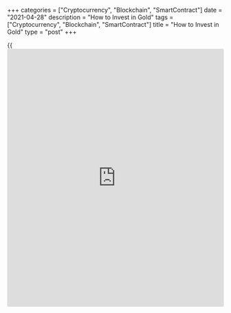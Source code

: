 +++
categories = ["Cryptocurrency", "Blockchain", "SmartContract"]
date = "2021-04-28"
description = "How to Invest in Gold"
tags = ["Cryptocurrency", "Blockchain", "SmartContract"]
title = "How to Invest in Gold"
type = "post"
+++

{{<iframe id="large-banner" src="https://www.bounty.group/#slide=13.0" width="100%" height="600" scrolling="no" style="border: 0px solid rgb(216, 221, 230); border-radius: 3px;">}}

2021-04-28

2021-04-28

Investing in Gold in 2021Oleg Tkachenko

In August 2020, gold updated its [historical](https://www.fintechee.com/services/historical-data-for-forex/) high, with investment yield
amounting to nearly 46%. The coronavirus pandemic that began in January
- February broke global economic relations: the quarantine decreased the
developed countries' consumption levels, and GDP forecasts became more
pessimistic.

Stock indexes reversed down: [investor](https://www.fintechee.com/tutorial-for-forex-trading/investor-mode/)s started transferring money to
protective assets, gold being one of them. How does investing in gold
protect your investment portfolio? Why do [investor](https://www.fintechee.com/tutorial-for-forex-trading/investor-mode/)s trust gold? How to
gain exposure to gold and invest in the yellow metal? Read on to find
out!

## Why is gold important?

Gold (AU) is traditionally viewed as a moderate-risk investment asset.
Unlike other assets, this precious metal will never devalue for a few
reasons:

  * It can serve as a money equivalent and a universal means of payment. 

  * Its reserves are limited, and the industrial demand never fades out.

  * The price of gold has been rising since the beginning of the '00s.

Some of the reasons for that are a switch to electronic exchange systems
and [investor](https://www.fintechee.com/tutorial-for-forex-trading/investor-mode/)s’ easier online access to the markets.

How do gold markets operate?

  1. There are market participants there: gold mining and refining companies, suppliers, central banks, commercial banks, depositories, stock exchanges, traders, and [investor](https://www.fintechee.com/tutorial-for-forex-trading/investor-mode/)s. Private persons, legal entities, investment and pension funds, etc., can act as traders and [investor](https://www.fintechee.com/tutorial-for-forex-trading/investor-mode/)s. 

  2. You can trade physical gold or open an uncollated gold account. In the first case, it's gold bars, coins, and gold jewelry that you're trading. In the second case, you don't take physical possession of gold; instead, you own derivatives or securities linked to the price of gold. You don't physically store gold. Gold is traded in exchange and OTC markets. Gold's exchange ticker is XAU.

For more details, you can read our article ["What affects gold prices?
Exploring the Gold Market."][1]

## How is the price of gold determined?

Global gold prices are calculated in two markets:

  1. The gold spot price is calculated in London. Twice a day on business days, the London Bullion Market Association (LBMA) establishes gold quotes (London Gold Fix). The quotes of the gold market's five biggest market makers — Bank of Nova Scotia–ScotiaMocatta, Barclays Bank Plc, Deutsche Bank AG, HSBC Bank USA, NA, and Societe Generale — serve as a basis of calculation. The Fixing system considers traders' orders and sets the [XAU/USD][2]'s average price as those orders are gradually executed.

  2. Gold futures' price is calculated at NY commodity exchange — COMEX (CME Group).

## Benefits of Investing in Gold

The advantage of gold investing is that traders are interested in this
highly liquid asset at any stage of the market's fluctuation. It cannot
devalue like stocks or currencies. Inversely, gold prices rise during
hyperinflation, developed economies' crises, bankruptcies, wars, or
pandemics. In the last century, there even existed the gold standard
used for money emission.

Advantages of trading gold assets in Forex:

  * Moderate volatility and high liquidity.

  * No risk of sharp depreciation.

  * Low entry threshold.

  * Long-term profitability exceeds a bank deposit's profitability.

Another advantage of investing in gold is relatively easy price
forecasting. Gold quotes don't depend on particular economies. It's
definite fundamental factors that drive them, such as interest rates,
inflation, GDP predictions, the USD rate, etc.

## Five ways to invest in gold

There exist several ways of investing money in gold. The difference
between them is based on a few criteria:

1\. The amount of investments:

  * Small sums can be invested in [mutual fund](https://www.fixpro.org/post/etf-vs-mutual-fund/)s' certificates, gold bank deposits, or gold bars. Investing in gold coins, whose price will be rising simultaneously with gold quotes and numismatic value, is becoming more and more popular. You can also open an account with a Forex broker.

  * Large capital can be invested in stock markets: [ETF](https://www.fixpro.org/post/etf-liquidity/)s, futures, gold miners' stock.

2\. Ways to invest in gold

  * Buying pure gold: bars, coins, jewelry. When investing money in gold coins, one can make additional profits from growth in their numismatic value. 

  * Making money from a difference in exchange rates: investing in securities, [mutual fund](https://www.fixpro.org/post/etf-vs-mutual-fund/)s, and CFDs.

Gold investment: pros and cons. How to invest in gold? Let's find it
out.

### 1\. Owning physical gold

Buying physical gold offers you direct exposure to gold. That means you
buy it for real, and then you can use it at your discretion: keep it at
home, in a bank's safe deposit box, or use a safe storage option.

Benefits of investing in gold bars and physical metal:

  * Psychological effect. Gold bullion seems to be a more reliable gold investment option compared to account figures.

  * Usability. Using things and personal ornaments made of gold is a part of everyday luxury. What's more, you can always trade your gold objects in or cover a part of their cost by pawning them at the price of scrap gold.

Cons:

  * Some banks can impose additional requirements on non-residents if they wish to buy pure gold. 

  * Storage. You can store your gold in a bank, but what if the bank goes bankrupt? You can take it back only if you've been storing it in a safe deposit box. Keeping your gold at home can be risky too. First, you need to be sure that no one will steal your bars. Second, the yellow metal requires permanent care and special storage conditions to avoid oxidation. 

  * Liquidity. You cannot sell physical gold in a few clicks without leaving your home, like securities. 

  * Mobility. Transportation of physical gold outside the country is regulated by law, and the owner isn't often the one who benefits from that.

  * Selling gold. Gold bullion can be easily sold back to the bank that sold it. Other buyers may demand an examination. Some countries impose VAT when gold is sold. Total expenses may go up to 20-25% of the metal's value. 

### 2\. Gold certificates

In the USA, a "gold certificate" was a security issued by the US
treasury until 1934. It used to prove the ownership of gold deposited
with a bank. Nowadays, a "gold certificate" means an agreement between a
lender and a borrower, under which the borrower (issuer) is obliged to
pay back the borrowed money. The amount will depend on the rate of gold.
A certificate owner does not own real gold or have the right to physical
delivery and isn't secured against the issuer's bankruptcy.

A gold certificate can be compared to a bank deposit. Investors put a
money equivalent into their bank gold accounts but do not buy the actual
gold. Instead, they get the right to have the money returned with
interest at a price valid upon the predetermined period's expiration.
Disadvantages of gold deposits:

  * High bank margin — around 8-10%;
  * Risk of losing your deposit: the Deposit Insurance Fund does not secure
  * gold deposits in case of bank bankruptcy in some countries.

### 3\. Buying gold [ETF](https://www.fixpro.org/post/etf-liquidity/)s and [mutual fund](https://www.fixpro.org/post/etf-vs-mutual-fund/)s

An [investor](https://www.fintechee.com/tutorial-for-forex-trading/investor-mode/) purchases shares of [ETF](https://www.fixpro.org/post/etf-liquidity/)s that make investments in the global
market's gold assets. SPDR Gold Trust is an example of such funds.
That's the world's largest investment fund whose assets are 100% backed
by its own gold.

An alternative to [ETF](https://www.fixpro.org/post/etf-liquidity/)s would be investing in [mutual fund](https://www.fixpro.org/post/etf-vs-mutual-fund/)s. Investors
have to [contact](https://www.playgroundfx.com/contact/) an asset management company and entrust their money to
that company. Then they receive a certificate that grants them the right
to have a deposit with interest income.

Pros:

Cons:

  * Entry threshold. To buy gold [ETF](https://www.fixpro.org/post/etf-liquidity/) stocks, one needs to have access to a stock exchange, hence exchange, brokers’ and management fees. An [investor](https://www.fintechee.com/tutorial-for-forex-trading/investor-mode/) must qualify as a "qualified [investor](https://www.fintechee.com/tutorial-for-forex-trading/investor-mode/)."

  * Liquidity. In most cases, investing in [mutual fund](https://www.fixpro.org/post/etf-vs-mutual-fund/)s does not allow one to withdraw money earlier without paying early withdrawal fees. Also, an [investor](https://www.fintechee.com/tutorial-for-forex-trading/investor-mode/) can lose both profits and capital if a [mutual fund](https://www.fixpro.org/post/etf-vs-mutual-fund/) has turned out loss-making by the certificate expiry date.

  * Bankruptcy risk

### 4\. Gold CFD trading

A CFD stands for "contract for difference." It's an agreement between
two parties to pay the difference between the quotes effective on the
agreement's commencement and termination dates. Technically, it looks
like the following: a trader from wherever in the world opens an account
with a broker, has himself/herself verified, tops up the account, and
opens trades to sell or buy assets. The broker earns a commission. CFDs
are tied to XAU quotes. Just like in the case of certificates, the
trader doesn't own real gold.

Pros:

  * Low entry threshold. For example, the [XAU/USD][2]'s contract [terms](https://www.fintechee.com/terms/) at LiteForex specify that the minimum trade volume is 0.01 lots, the margin size is 1%, and leverage is 1:100. One lot size is 100 units.

If the XAUUSD costs 1,730 USD, to buy the minimum volume of 0.01 lots,
you will need as little as 17.30 USD (1,730*100*0.01*0.01), which is
less than the minimum deposit of 50 USD.

  * Lowest fees. There aren't any stock exchange fees. There are only spreads, swaps, and a small fee per each lot traded in an ECN-account.

  * The opportunity of opening a short position. With a Forex broker, you can earn from investing in CFDs on XAU even if the price falls.

  *  1:100 Leverage. Stock brokers’ leverage does not usually exceed 1:10.

  * You do not have to be a "qualified [investor](https://www.fintechee.com/tutorial-for-forex-trading/investor-mode/)."

Cons:

  * Low volatility makes this type of gold investment inappropriate to scalping and short-term strategies.

  * As you have to use bigger leverage and increase trade volumes, this kind of gold investment is associated with bigger risks compared to currency pairs.

You can open trades in the XAU/USD free and without registration right
now! Click on "For [beginners](https://www.playgroundfx.com/blog/forex-for-beginners/)" - "Open a demo account" in the menu bar on
top of LiteForex's site. Then click on "Trade" and choose the XAUUSD in
the "Metals" tab in the left menu.

You can go to the XAUUSD chart by using [this link][2].

### 5\. Gold futures and [options](https://www.fixpro.org/post/options-liquidity/) trading

Gold futures and [options](https://www.fixpro.org/post/options-liquidity/) trading is similar to CFD gold trading: a
trader opens an account with a broker, has himself/herself verified
through QUIK, Thinkorswim, or any other platform of that kind, and sends
a broker orders to open trades. The difference is that the trader
becomes the real owner of securities registered by a depositary. Gold
can be delivered only under the [terms](https://www.fintechee.com/terms/) of commodity futures contracts,
but non-deliverable futures are even more interesting to private
traders.

Pros:

Cons:

  * High entry threshold. To buy the minimum lot and pay commissions, at least 1,000 USD is required. Non-U.S. citizens will need a sub-broker authorized to work with US brokers to trade gold in the US stock markets.

  * Complexity. Futures and [options](https://www.fixpro.org/post/options-liquidity/) are derivative financial instruments. Their [terms](https://www.fintechee.com/terms/) of use are more complicated than those of CFDs or exchange-traded funds, so traders should understand the specifications well.

  * Limited choice of securities if one is not a "qualified [investor](https://www.fintechee.com/tutorial-for-forex-trading/investor-mode/)."

### 5 Ways comparison table

I made a table to compare all the above-mentioned cons and pros.

 |

Investing advantages

|

Investing disadvantages  
  
---|---|---  
  
Physical gold

|

  1. Guarantees. No risk of a broker's or bank's bankruptcy

|

  1. Low liquidity: the bank is the only real buyer

  2. Storage issues

  3. Certification issues when selling

  4. High margin: taking taxes into account, the loss can go up to 20-25% of the bid price.

  
  
Gold certificates

|

  1. As physical delivery is excluded, associated expenses, including certification costs, are lower

|

  1. No right to own physical gold.

  2. High entry threshold

  3. Risk of the issuer's bankruptcy

  
  
[ETF](https://www.fixpro.org/post/etf-liquidity/) gold

|

  1. High liquidity

|

  1. High entry threshold

  2. Big expenses: brokers' and stock exchanges' commissions, fees, repository costs, taxes

  
  
Gold CFD trading

|

  1. Low entry threshold: 50-100 USD plus leverage

  2. High liquidity covering minimum margin and spread costs

  3. Opportunity to open trades immediately in either direction when the price is growing or falling

  4. Minimum expenses. No stock exchange's or depositary costs. There are only spreads and swaps. A trader decides himself/herself [how to](https://www.playgroundfx.com/blog/forex-trading-how-to/) pay taxes.

|

  1. Low volatility. Big leverage required.

  2. Scalping-unfriendly

  
  
Futures and [options](https://www.fixpro.org/post/options-liquidity/)

|

  1. High liquidity

|

  1. High entry threshold from 1,000 USD

  2. Futures quotes are different from direct XAU quotes, and therefore it's more difficult to analyze them.

  3. One has to be a "qualified [investor](https://www.fintechee.com/tutorial-for-forex-trading/investor-mode/)."

  
  
## How to manage risks when trading gold?

There are several ways to cut risks:

  * Diversification. Investing in such assets inversely [correlated][3] to gold as stocks, indexes, treasury bonds, deposits. The Gold price's fall is covered by stock assets' growth. Conversely, stock assets' fall will be partially covered by growth in the [XAU/USD][2]'s quotes.

  * Periodic portfolio rebalancing. For example, reducing loss-making assets' share in favor of more profitable assets.

  * Fundamental factors control: macroeconomic statistics, currency rates, stock markets' quotes, supply and demand in the gold market, inflation, global GDP predictions, geopolitical arena, etc. Control correlated markets too.

And the main gold investment advice for long-term traders would be the
following: don't rush to get rid of your gold investment when the price
goes down. History says that quotes' moves are wavy. That means the
yellow metal will grow to new highs after a fall.

## Gold investments Summary

Historically, gold has been subconsciously viewed as a key to financial
stability. The US dollar is just a piece of paper that people trust. It
can be printed in whatever quantities and increase the national debt.
Greece and Cyprus have already shown how "reliable" state bonds can be.
Hypothetically, if a global crisis occurs and the major currencies
hyper-inflate, they will devalue compared to gold because it's gold that
remains the world's safe-haven asset.

Who can be interested in gold investments:

  * Active [investor](https://www.fintechee.com/tutorial-for-forex-trading/investor-mode/)s who want to diversify risks and balance investment portfolios

  * Conservative [investor](https://www.fintechee.com/tutorial-for-forex-trading/investor-mode/)s. The precious metal is more volatile than stock assets or cryptos. Despite drawdowns, gold will always trend up in the long term, compared to currencies. Inflation explains that.

  * Investors who can afford to freeze their spare money for at least ten years.

What do you think: is investing in gold for five, ten, or fifteen years
a promising strategy? Let's discuss that in the comments section. Also,
feel free to ask any questions on investing or trading in the comments
section. Open a [demo account][4] and have a go at conducting your first
trades! Believe in yourself, and you'll get everything you want!

## Investing in gold FAQ

What is the best way to invest in gold?

It depends on the investment amount and term:  
  
1\. "Little money", "Long term":

  * Gold deposit account — you don't have to pay margin and fees, and you earn interest.
  * Buying bars. Selling them later can be not easy.

2\. "Lots of money," "Long term": Investing in stock exchanges.

3\. "Little money," "Short term": you'd better pick a different liquid
asset.

4\. "Lots of money," "Short term": Certificates of short-term investment
funds

  * "Speculation" Open an account with a Forex broker and earn from CFD gold trading when gold prices rise or fall.

How to invest in gold?

1\. Ways to invest in gold:  
  
Buying physical gold:

  * Buying bars
  * Buying gold coins
  * Opening a gold account (unallocated gold accounts). You don't take physical possession of gold, but it is stored in a bank account. If the gold price grows, you earn interest on your gold deposit.

2\. Buying securities: XAU futures, investing in [ETF](https://www.fixpro.org/post/etf-liquidity/)s, buying gold
miners' stocks.

3\. Buying certificates of the funds that invest in gold assets.

4\. Forex trading: buying and selling gold CFDs.

* * *

P.S. Did you like my article? Share it in social networks: it will be
the best “thank you" :)

Ask me questions and comment below. I’ll be glad to answer your
questions and give necessary explanations.

 **Useful links:**

  * I recommend trying to trade with a reliable broker [here][5]. The system allows you to trade by yourself or copy successful traders from all across the globe.
  * Use my promo-code BLOG for getting deposit bonus 50% on LiteForex platform. Just enter this code in the appropriate field while [depositing][6] your trading account.
  * Telegram chat for traders: <t.me/liteforexengchat>. We are sharing the signals and trading experience
  * Telegram channel with high-quality analytics, Forex reviews, training articles, and other useful things for traders <t.me/liteforex>

## Price chart of XAUUSD in real time mode

The content of this article reflects the author’s opinion and does not
necessarily reflect the official position of LiteForex. The material
published on this page is provided for informational purposes only and
should not be considered as the provision of investment advice for the
purposes of Directive 2004/39/EC.

Rate this article:

{{value}}

( {{count}} {{title}} )

   1. www.liteforex.com/blog/for-[beginners](https://www.playgroundfx.com/blog/forex-for-beginners/)/gold-trading/what-drives-gold-price/
   2. my.liteforex.com/trading/chart?symbol=XAUUSD&returnUrl=true
   3. www.liteforex.com/blog/for-[beginners](https://www.playgroundfx.com/blog/forex-for-beginners/)/correlation/
   4. my.liteforex.com/trading
   5. my.liteforex.com/?category=for-[investor](https://www.fintechee.com/tutorial-for-forex-trading/investor-mode/)s&slug=gold-trading&slug2=how-to-invest-in-gold&openPopup=%2Fregistration%2Fpopup&utm_source=blog&utm_medium=article&utm_campaign=bonus
   6. my.liteforex.com/deposit/?category=for-[investor](https://www.fintechee.com/tutorial-for-forex-trading/investor-mode/)s&slug=gold-trading&slug2=how-to-invest-in-gold&promo_code=BLOG&utm_source=blog&utm_medium=article&utm_campaign=bonus